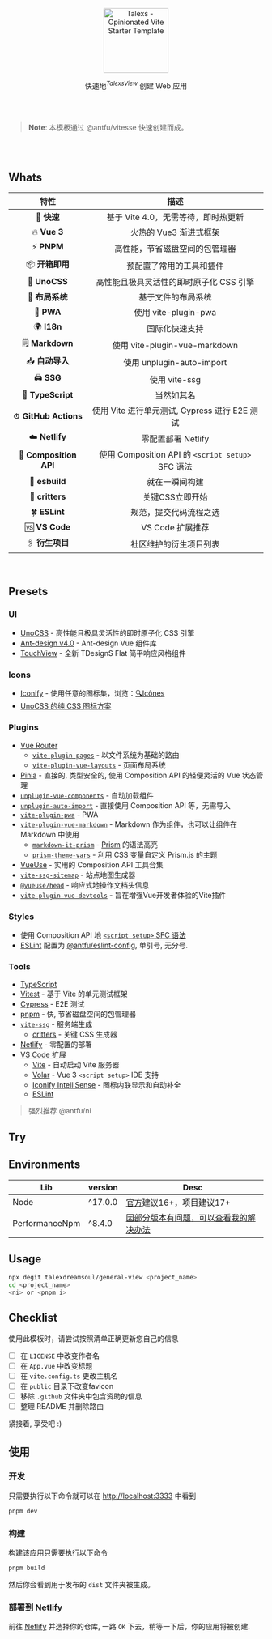 <p align='center'>
  <img src='https://camo.githubusercontent.com/b939e2e520fd3aef53ab0e2da13350b65c93144b88f286e2d0694d79b3d0e064/68747470733a2f2f66696c65732e636174626f782e6d6f652f32656c3875662e706e67' alt='Talexs - Opinionated Vite Starter Template' width='128'/>
</p>

<p align='center'>
快速地<sup><em>TalexsView</em></sup> 创建 Web 应用
<br>
</p>

<br>

<br>

> **Note**: 本模板通过 @antfu/vitesse 快速创建而成。

<br>

<br>

## Whats

|特性|描述|
|:--:|:---:|
|🚀 **快速**|基于 Vite 4.0，无需等待，即时热更新|
|🔥 **Vue 3**|火热的 Vue3 渐进式框架|
|⚡️ **PNPM**|高性能，节省磁盘空间的包管理器|
|📦 **开箱即用**|预配置了常用的工具和插件|
|🎨 **UnoCSS**|高性能且极具灵活性的即时原子化 CSS 引擎|
|📑 **布局系统**|基于文件的布局系统|
|📲 **PWA**|使用 vite-plugin-pwa|
|🌍 **I18n**|国际化快速支持|
|🗒 **Markdown**|使用 vite-plugin-vue-markdown|
|📥 **自动导入**|使用 unplugin-auto-import|
|🖨 **SSG**|使用 vite-ssg|
|🦔 **TypeScript**|当然如其名|
|⚙️ **GitHub Actions**|使用 Vite 进行单元测试, Cypress 进行 E2E 测试|
|☁️ **Netlify**|零配置部署 Netlify|
|🦾 **Composition API**|使用 Composition API 的 `<script setup>` SFC 语法|
|💠 **esbuild**|就在一瞬间构建|
|🔷 **critters**|关键CSS立即开始|
|🍀 **ESLint**|规范，提交代码流程之选|
|🆚 **VS Code**|VS Code 扩展推荐|
|🖇️ **衍生项目**|社区维护的衍生项目列表|

<br>

## Presets

### UI

- [UnoCSS](https://github.com/antfu/unocss) - 高性能且极具灵活性的即时原子化 CSS 引擎
- [Ant-design v4.0](https://antdv.com/docs/vue/introduce-cn/) - Ant-design Vue 组件库
- [TouchView](https://talex-touch.github.io/talex-touch/) - 全新 TDesignS Flat 简平响应风格组件

### Icons

- [Iconify](https://iconify.design) - 使用任意的图标集，浏览：[🔍Icônes](https://icones.netlify.app/)
- [UnoCSS 的纯 CSS 图标方案](https://github.com/antfu/unocss/tree/main/packages/preset-icons)

### Plugins

- [Vue Router](https://github.com/vuejs/router)
  - [`vite-plugin-pages`](https://github.com/hannoeru/vite-plugin-pages) - 以文件系统为基础的路由
  - [`vite-plugin-vue-layouts`](https://github.com/JohnCampionJr/vite-plugin-vue-layouts) - 页面布局系统
- [Pinia](https://pinia.vuejs.org) - 直接的, 类型安全的, 使用 Composition API 的轻便灵活的 Vue 状态管理
- [`unplugin-vue-components`](https://github.com/antfu/unplugin-vue-components) - 自动加载组件
- [`unplugin-auto-import`](https://github.com/antfu/unplugin-auto-import) - 直接使用 Composition API 等，无需导入
- [`vite-plugin-pwa`](https://github.com/antfu/vite-plugin-pwa) - PWA
- [`vite-plugin-vue-markdown`](https://github.com/antfu/vite-plugin-vue-markdown) - Markdown 作为组件，也可以让组件在 Markdown 中使用
  - [`markdown-it-prism`](https://github.com/jGleitz/markdown-it-prism) - [Prism](https://prismjs.com/) 的语法高亮
  - [`prism-theme-vars`](https://github.com/antfu/prism-theme-vars) - 利用 CSS 变量自定义 Prism.js 的主题
- [VueUse](https://github.com/antfu/vueuse) - 实用的 Composition API 工具合集
- [`vite-ssg-sitemap`](https://github.com/jbaubree/vite-ssg-sitemap) - 站点地图生成器
- [`@vueuse/head`](https://github.com/vueuse/head) - 响应式地操作文档头信息
- [`vite-plugin-vue-devtools`](https://github.com/webfansplz/vite-plugin-vue-devtools) - 旨在增强Vue开发者体验的Vite插件

### Styles

- 使用 Composition API 地 [`<script setup>` SFC 语法](https://github.com/vuejs/rfcs/pull/227)
- [ESLint](https://eslint.org/) 配置为 [@antfu/eslint-config](https://github.com/antfu/eslint-config), 单引号, 无分号.

### Tools

- [TypeScript](https://www.typescriptlang.org/)
- [Vitest](https://github.com/vitest-dev/vitest) - 基于 Vite 的单元测试框架
- [Cypress](https://cypress.io/) - E2E 测试
- [pnpm](https://pnpm.js.org/) - 快, 节省磁盘空间的包管理器
- [`vite-ssg`](https://github.com/antfu/vite-ssg) - 服务端生成
  - [critters](https://github.com/GoogleChromeLabs/critters) - 关键 CSS 生成器
- [Netlify](https://www.netlify.com/) - 零配置的部署
- [VS Code 扩展](./.vscode/extensions.json)
  - [Vite](https://marketplace.visualstudio.com/items?itemName=antfu.vite) - 自动启动 Vite 服务器
  - [Volar](https://marketplace.visualstudio.com/items?itemName=Vue.volar) - Vue 3 `<script setup>` IDE 支持
  - [Iconify IntelliSense](https://marketplace.visualstudio.com/items?itemName=antfu.iconify) - 图标内联显示和自动补全
  - [ESLint](https://marketplace.visualstudio.com/items?itemName=dbaeumer.vscode-eslint)

> 强烈推荐 @antfu/ni

## Try

## Environments

| Lib | version | Desc |
| --- | --- | -- |
| Node | ^17.0.0 | [官方](https://pnpm.io/zh/installation#compatibility)建议16+，项目建议17+|
| PerformanceNpm | ^8.4.0 | [因部分版本有问题，可以查看我的解决办法](https://github.com/pnpm/pnpm/issues/6434#issuecomment-1546675893)|

## Usage

```bash
npx degit talexdreamsoul/general-view <project_name>
cd <project_name>
<ni> or <pnpm i>
```

## Checklist

使用此模板时，请尝试按照清单正确更新您自己的信息

- [ ] 在 `LICENSE` 中改变作者名
- [ ] 在 `App.vue` 中改变标题
- [ ] 在 `vite.config.ts` 更改主机名
- [ ] 在 `public` 目录下改变favicon
- [ ] 移除 `.github` 文件夹中包含资助的信息
- [ ] 整理 README 并删除路由

紧接着, 享受吧 :)

## 使用

### 开发

只需要执行以下命令就可以在 <http://localhost:3333> 中看到

```bash
pnpm dev
```

### 构建

构建该应用只需要执行以下命令

```bash
pnpm build
```

然后你会看到用于发布的 `dist` 文件夹被生成。

### 部署到 Netlify

前往 [Netlify](https://app.netlify.com/start) 并选择你的仓库, 一路 `OK` 下去，稍等一下后，你的应用将被创建.
